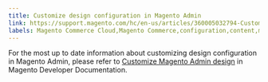 ```yaml
---
title: Customize design configuration in Magento Admin
link: https://support.magento.com/hc/en-us/articles/360005032794-Customize-design-configuration-in-Magento-Admin
labels: Magento Commerce Cloud,Magento Commerce,configuration,content,magento,admin,custom,design,store,2.1.x,stores,how to,2.0
---
```


For the most up to date information about customizing design configuration in Magento Admin, please refer to [Customize Magento Admin design](https://devdocs.magento.com/guides/v2.4/howdoi/admin/customize_admin.html) in Magento Developer Documentation.

